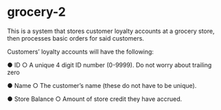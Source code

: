 # grocery-2
This is a system that stores customer loyalty accounts at a grocery store, then processes basic orders for said customers.

 Customers’ loyalty accounts will have the following:
 
 ● ID
  ○ A unique 4 digit ID number (0-9999). Do not worry about trailing zero
 
 ● Name 
  ○ The customer’s name (these do not have to be unique).
 
 ● Store Balance 
  ○ Amount of store credit they have accrued.
